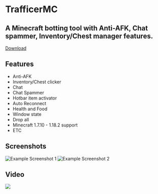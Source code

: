 # TrafficerMC
## A Minecraft botting tool with Anti-AFK, Chat spammer, Inventory/Chest manager features.

[Download](https://github.com/RattlesHyper/TrafficerMC/releases)

## Features
- Anti-AFK
- Inventory/Chest clicker
- Chat
- Chat Spammer
- Hotbar item activator
- Auto Reconnect
- Health and Food
- Window state
- Drop all
- Minecraft 1.7.10 - 1.18.2 support
- ETC

## Screenshots
![Example Screenshot 1](https://cdn.discordapp.com/attachments/962345126536036415/962345349534593104/unknown.png)
![Example Screenshot 2](https://cdn.discordapp.com/attachments/962345126536036415/962346013786529802/unknown.png)

## Video
[![](https://cdn.discordapp.com/attachments/962345126536036415/962355332263317554/hqdefault.jpg)](https://www.youtube.com/watch?v=eAe9m-d-el0&t=2s)

